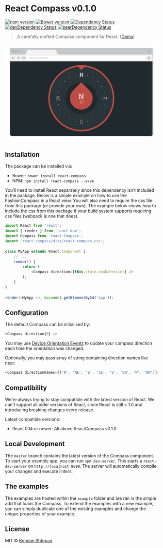 # React Compass v0.1.0

[![npm version](https://badge.fury.io/js/react-compass.svg)](https://badge.fury.io/js/react-compass) [![Bower version](https://badge.fury.io/bo/react-compass.svg)](http://badge.fury.io/bo/react-compass) [![Dependency Status](https://david-dm.org/virtyaluk/react-compass.svg)](https://david-dm.org/virtyaluk/react-compass) [![devDependency Status](https://david-dm.org/virtyaluk/react-compass/dev-status.svg)](https://david-dm.org/virtyaluk/react-compass#info=devDependencies) [![peerDependency Status](https://david-dm.org/virtyaluk/react-compass/peer-status.svg)](https://david-dm.org/virtyaluk/react-compass#info=peerDependencies)

> A carefully crafted Compass component for React. ([Demo](http://modern-dev.com/projects/react-compass/))

<p align="center">
  <img src="example/preview.png" alt="ReactCompass component preview" />
</p>


## Installation

The package can be installed via:

- Bower: `bower install react-compass`
- NPM: `npm install react-compass --save`

You’ll need to install React separately since this dependency isn’t included in the package. Below is a simple example on how to use the FashionCompass in a React view. You will also need to require the css file from this package (or provide your own). The example below shows how to include the css from this package if your build system supports requiring css files (webpack is one that does).

```js
import React from 'react';
import { render } from 'react-dom';
import Compass from 'react-Compass';
import 'react-compass/dist/react-compass.css';

class MyApp extends React.Component {
    // ...
    render() {
        return (
            <Compass direction={this.state.newDirection} />
        );
    }
}

render(<MyApp />, document.getElementById('app'));
```

## Configuration

The default Compass can be initialised by:

```js
<Compass direction{0} />
```

You may use [Device Orientation Events](https://developer.mozilla.org/en-US/docs/Web/API/Detecting_device_orientation) to update your compass direction each time the orientation was changed.

Optionally, you may pass array of string containing direction names like next:

```js
<Compass directionNames={['N', 'NE', 'E', 'SE', 'S', 'SW', 'W', 'NW']}>
```

## Compatibility

We're always trying to stay compatible with the latest version of React. We can't support all older versions of React, since React is still < 1.0 and introducing breaking changes every release.

Latest compatible versions:

- React 0.14 or newer: All above ReactCompass v0.1.0

## Local Development

The `master` branch contains the latest version of the Compass component. To start your example app, you can run `npm dev-server`. This starts a `react-dev-server` on `http://localhost:8080`. The server will automatically compile your changes and execute linters.

## The examples

The examples are hosted within the `example` folder and are ran in the simple add that loads the Compass. To extend the examples with a new example, you can simply duplicate one of the existing examples and change the unique properties of your example.

## License

MIT © [Bohdan Shtepan](https://github.com/virtyaluk)